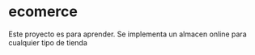 # ecomerce

Este proyecto es para aprender.
Se implementa un almacen online para cualquier tipo de tienda
